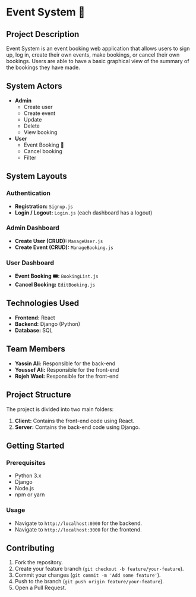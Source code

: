 # Event System 🎫

## Project Description
Event System is an event booking web application that allows users to sign up, log in, create their own events, make bookings, or cancel their own bookings. Users are able to have a basic graphical view of the summary of the bookings they have made.

## System Actors
- **Admin**
  - Create user
  - Create event
  - Update
  - Delete
  - View booking
- **User**
  - Event Booking 🎫
  - Cancel booking
  - Filter

## System Layouts
### Authentication
- **Registration:** `Signup.js`
- **Login / Logout:** `Login.js` (each dashboard has a logout)

### Admin Dashboard
- **Create User (CRUD):** `ManageUser.js`
- **Create Event (CRUD):** `ManageBooking.js`

### User Dashboard
- **Event Booking 🎟:** `BookingList.js`
- **Cancel Booking:** `EditBooking.js`

## Technologies Used
- **Frontend:** React
- **Backend:** Django (Python)
- **Database:** SQL

## Team Members
- **Yassin Ali:** Responsible for the back-end
- **Youssef Ali:** Responsible for the front-end
- **Rojeh Wael:** Responsible for the front-end

## Project Structure
The project is divided into two main folders:
1. **Client:** Contains the front-end code using React.
2. **Server:** Contains the back-end code using Django.

## Getting Started
### Prerequisites
- Python 3.x
- Django
- Node.js
- npm or yarn

### Usage
- Navigate to `http://localhost:8000` for the backend.
- Navigate to `http://localhost:3000` for the frontend.

## Contributing
1. Fork the repository.
2. Create your feature branch (`git checkout -b feature/your-feature`).
3. Commit your changes (`git commit -m 'Add some feature'`).
4. Push to the branch (`git push origin feature/your-feature`).
5. Open a Pull Request.
